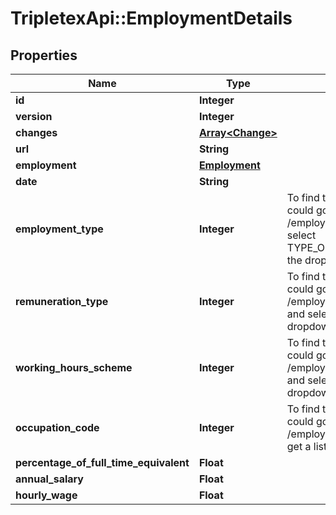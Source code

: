 # TripletexApi::EmploymentDetails

## Properties
Name | Type | Description | Notes
------------ | ------------- | ------------- | -------------
**id** | **Integer** |  | [optional] 
**version** | **Integer** |  | [optional] 
**changes** | [**Array&lt;Change&gt;**](Change.md) |  | [optional] 
**url** | **String** |  | [optional] 
**employment** | [**Employment**](Employment.md) |  | [optional] 
**date** | **String** |  | [optional] 
**employment_type** | **Integer** | To find the right value to enter in this field, you could go to &lt;br&gt;GET /employee/employment/employmentType and select TYPE_OF_EMPLOYMENT_RELATIONSHIP in the dropdown. | [optional] 
**remuneration_type** | **Integer** | To find the right value to enter in this field, you could go to &lt;br&gt; GET /employee/employment/remunerationType and select REMUNERATION_TYPE in the dropdown. | [optional] 
**working_hours_scheme** | **Integer** | To find the right value to enter in this field, you could go to GET /employee/employment/workingHoursScheme and select WORKING_HOURS_SCHEME in the dropdown. | [optional] 
**occupation_code** | **Integer** | To find the right value to enter in this field, you could go to GET /employee/employment/occupationCode to get a list of valid ID&#39;s. | [optional] 
**percentage_of_full_time_equivalent** | **Float** |  | 
**annual_salary** | **Float** |  | [optional] 
**hourly_wage** | **Float** |  | [optional] 


